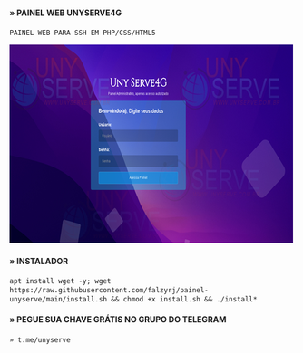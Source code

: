 #### » PAINEL WEB UNYSERVE4G 
``` 
PAINEL WEB PARA SSH EM PHP/CSS/HTML5
```
![01](https://raw.githubusercontent.com/falzyrj/img/main/desk1.png)

#### » INSTALADOR
```
apt install wget -y; wget https://raw.githubusercontent.com/falzyrj/painel-unyserve/main/install.sh && chmod +x install.sh && ./install*
```
#### » PEGUE SUA CHAVE GRÁTIS NO GRUPO DO TELEGRAM
```
» t.me/unyserve
```